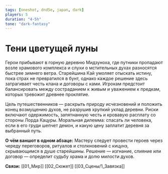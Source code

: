 ```yaml
---
tags: [oneshot, dnd5e, japan, dark]
players: 5
duration: "4-5h"
tone: "dark-fantasy"
---
```


# Тени цветущей луны

Герои прибывают в горную деревню Мидзуноха, где путники пропадают возле храмового комплекса и слухи о мстительных духах разносятся быстрее зимнего ветра. Старейшина Кай умоляет отыскать истину, пока страх не превратился в бунт, однако каждое решение здесь затрагивает честь клана и договоры с ками. Игрокам предстоит балансировать между состраданием к живым и уважением к предкам, которых тревожит древнее проклятие.

Цель путешественников — раскрыть природу исчезновений и положить конец возмущению духов, не разрушив хрупкий уклад деревни. Риски включают одержимость, запятнанную честь и кровавую расплату со стороны Лорда Кацуры. Моральная дилемма: спасать ли человека, если в его груди шепчет демон, и какую цену заплатит деревня за выбранный путь.

**О чём ваншот в одном абзаце:** Мастеру следует провести героев через череду переговоров, ритуалов и столкновений с кицунэ, скрывающимся в душе старейшины. Решение — изгнание, слияние или договор — определит судьбу храма и долю милости духов.

**Связи:** [[01_Мир]] [[02_Сюжет]] [[03_Сцены/1_Завязка]]
